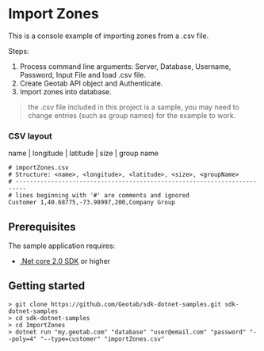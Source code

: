 # Import Zones

This is a console example of importing zones from a .csv file.

Steps:
1. Process command line arguments: Server, Database, Username, Password, Input File and load .csv file.
2. Create Geotab API object and Authenticate.
6. Import zones into database.

> the .csv file included in this project is a sample, you may need to change entries (such as group names) for the example to work.

### CSV layout

name | longitude | latitude | size | group name

```csv
# importZones.csv
# Structure: <name>, <longitude>, <latitude>, <size>, <groupName>
# -------------------------------------------------------------------------
# lines beginning with '#' are comments and ignored
Customer 1,40.68775,-73.98997,200,Company Group
```

## Prerequisites
The sample application requires:

- [.Net core 2.0 SDK](https://dot.net/core) or higher

## Getting started

```
> git clone https://github.com/Geotab/sdk-dotnet-samples.git sdk-dotnet-samples
> cd sdk-dotnet-samples
> cd ImportZones
> dotnet run "my.geotab.com" "database" "user@email.com" "password" "--poly=4" "--type=customer" "importZones.csv"
```
